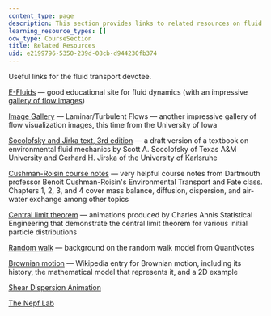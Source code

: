 ```yaml
---
content_type: page
description: This section provides links to related resources on fluid transport.
learning_resource_types: []
ocw_type: CourseSection
title: Related Resources
uid: e2199796-5350-239d-08cb-d944230fb374
---
```


Useful links for the fluid transport devotee.

[E-Fluids](http://www.efluids.com/) — good educational site for fluid dynamics (with an impressive [gallery of flow images](http://www.efluids.com/efluids/pages/gallery.htm))

[Image Gallery](http://www.engineering.uiowa.edu/~cfd/gallery/lim-turb.html) — Laminar/Turbulent Flows — another impressive gallery of flow visualization images, this time from the University of Iowa

[Socolofsky and Jirka text, 3rd edition](https://ceprofs.civil.tamu.edu/ssocolofsky/CVEN489/Book/Book.htm) — a draft version of a textbook on environmental fluid mechanics by Scott A. Socolofsky of Texas A&M University and Gerhard H. Jirska of the University of Karlsruhe

[Cushman-Roisin course notes](http://engineering.dartmouth.edu/~d30345d/courses/engs43.html) — very helpful course notes from Dartmouth professor Benoit Cushman-Roisin's Environmental Transport and Fate class. Chapters 1, 2, 3, and 4 cover mass balance, diffusion, dispersion, and air-water exchange among other topics

[Central limit theorem](http://www.statisticalengineering.com/central_limit_theorem.htm) — animations produced by Charles Annis Statistical Engineering that demonstrate the central limit theorem for various initial particle distributions

[Random walk](http://www.financialwisdomforum.org/gummy-stuff/Random_Walks.htm) — background on the random walk model from QuantNotes

[Brownian motion](http://en.wikipedia.org/wiki/Brownian_motion) — Wikipedia entry for Brownian motion, including its history, the mathematical model that represents it, and a 2D example

[Shear Dispersion Animation](/ans7870/1/1.061/f04/tools/index.htm)

[The Nepf Lab](http://web.mit.edu/nepf/www/)